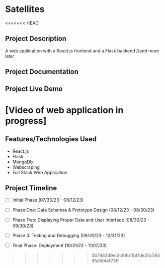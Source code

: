 # Satellites
<<<<<<< HEAD

## Project Description
A web application with a React.js frontend and a Flask backend //add more later

## Project Documentation 

## Project Live Demo
[Video of web application in progress]
=======

## Features/Technologies Used
- React.js
- Flask
- MongoDb
- Webscraping
- Full Stack Web Application 

## Project Timeline 

- [ ] Initial Phase (07/30/23 - 08/12/23) 

- [ ] Phase One: Data Schemas & Prototype Design (08/12/23 - 08/30/23)  

- [ ] Phase Two: Displaying Proper Data and User Interface (08/30/23 - 09/30/23) 

- [ ] Phase 3: Testing and Debugging (09/30/23 - 10/31/23)
      
- [ ] Final Phase: Deployment (10/31/23 - 11/07/23)

>>>>>>> 3b7883d9ecfc68b1fbf1de25c5959fa564ef73ff
